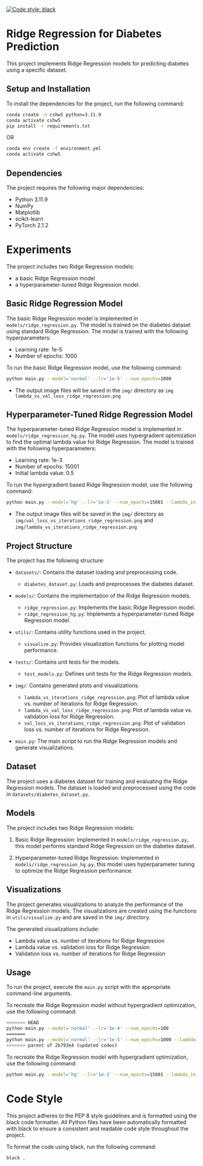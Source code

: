 [![Code style: black](https://img.shields.io/badge/code%20style-black-000000.svg)](https://github.com/psf/black)


# Ridge Regression for Diabetes Prediction

This project implements Ridge Regression models for predicting diabetes using a specific dataset.

## Setup and Installation

To install the dependencies for the project, run the following command:

```bash
conda create -n cshw5 python=3.11.9
conda activate cshw5
pip install -r requirements.txt
```
OR 

```bash
conda env create -f environment.yml
conda activate cshw5
```

## Dependencies

The project requires the following major dependencies:

- Python 3.11.9
- NumPy
- Matplotlib
- scikit-learn
- PyTorch 2.1.2



# Experiments

The project includes two Ridge Regression models: 
- a basic Ridge Regression model
- a hyperparameter-tuned Ridge Regression model. 

## Basic Ridge Regression Model

The basic Ridge Regression model is implemented in `models/ridge_regression.py`. The model is trained on the diabetes dataset using standard Ridge Regression. The model is trained with the following hyperparameters:

- Learning rate: 1e-5
- Number of epochs: 1000

To run the basic Ridge Regression model, use the following command:

```bash
python main.py --model='normal' --lr='1e-5' --num_epochs=1000
```
- The output image files will be saved in the `img/` directory as `img lambda_vs_val_loss_ridge_regression.png`



## Hyperparameter-Tuned Ridge Regression Model

The hyperparameter-tuned Ridge Regression model is implemented in `models/ridge_regression_hg.py`. The model uses hypergradient optimization to find the optimal lambda value for Ridge Regression. The model is trained with the following hyperparameters:

- Learning rate: 1e-3
- Number of epochs: 15001
- Initial lambda value: 0.5

To run the hypergradient based Ridge Regression model, use the following command:

```bash
python main.py --model='hg' --lr='1e-3' --num_epochs=15001 --lambda_init=0.5
```

- The output image files will be saved in the `img/` directory as `img/val_loss_vs_iterations_ridge_regression.png` and `img/lambda_vs_iterations_ridge_regression.png`



## Project Structure

The project has the following structure:

- `datasets/`: Contains the dataset loading and preprocessing code.
  - `diabetes_dataset.py`: Loads and preprocesses the diabetes dataset.

- `models/`: Contains the implementation of the Ridge Regression models.
  - `ridge_regression.py`: Implements the basic Ridge Regression model.
  - `ridge_regression_hg.py`: Implements a hyperparameter-tuned Ridge Regression model.

- `utils/`: Contains utility functions used in the project.
  - `visualize.py`: Provides visualization functions for plotting model performance.

- `tests/`: Contains unit tests for the models.
  - `test_models.py`: Defines unit tests for the Ridge Regression models.

- `img/`: Contains generated plots and visualizations.
  - `lambda_vs_iterations_ridge_regression.png`: Plot of lambda value vs. number of iterations for Ridge Regression.
  - `lambda_vs_val_loss_ridge_regression.png`: Plot of lambda value vs. validation loss for Ridge Regression.
  - `val_loss_vs_iterations_ridge_regression.png`: Plot of validation loss vs. number of iterations for Ridge Regression.

- `main.py`: The main script to run the Ridge Regression models and generate visualizations.

## Dataset

The project uses a diabetes dataset for training and evaluating the Ridge Regression models. The dataset is loaded and preprocessed using the code in `datasets/diabetes_dataset.py`.

## Models

The project includes two Ridge Regression models:

1. Basic Ridge Regression: Implemented in `models/ridge_regression.py`, this model performs standard Ridge Regression on the diabetes dataset.

2. Hyperparameter-tuned Ridge Regression: Implemented in `models/ridge_regression_hg.py`, this model uses hyperparameter tuning to optimize the Ridge Regression performance.

## Visualizations

The project generates visualizations to analyze the performance of the Ridge Regression models. The visualizations are created using the functions in `utils/visualize.py` and are saved in the `img/` directory.

The generated visualizations include:

- Lambda value vs. number of iterations for Ridge Regression
- Lambda value vs. validation loss for Ridge Regression
- Validation loss vs. number of iterations for Ridge Regression

## Usage

To run the project, execute the `main.py` script with the appropriate command-line arguments.

To recreate the Ridge Regression model without hypergradient optimization, use the following command:

```bash
<<<<<<< HEAD
python main.py --model='normal' --lr='3e-4' --num_epochs=100
=======
python main.py --model='normal' --lr='1e-5' --num_epochs=1000 --lambda_init=0.5
>>>>>>> parent of 2b793e4 (updated codes)
```

To recreate the Ridge Regression model with hypergradient optimization, use the following command:

```bash
python main.py --model='hg' --lr='1e-3' --num_epochs=15001 --lambda_init=0.5
```


# Code Style

This project adheres to the PEP 8 style guidelines and is formatted using the black code formatter. All Python files have been automatically formatted with black to ensure a consistent and readable code style throughout the project.

To format the code using black, run the following command:

```bash
black .
```